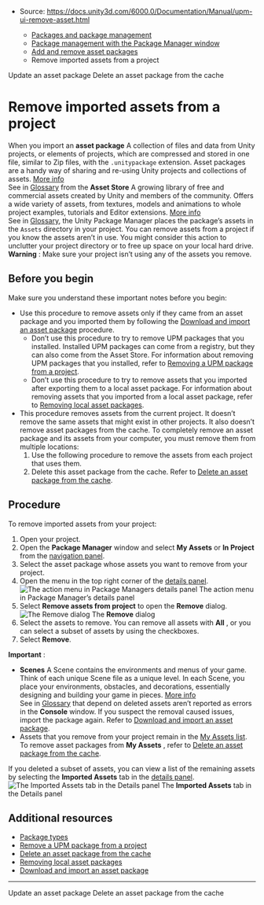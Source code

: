 * Source: https://docs.unity3d.com/6000.0/Documentation/Manual/upm-ui-remove-asset.html

  * [Packages and package management](https://docs.unity3d.com/6000.0/Documentation/Manual/PackagesList.html)
  * [Package management with the Package Manager window](https://docs.unity3d.com/6000.0/Documentation/Manual/managing-packages-window.html)
  * [Add and remove asset packages](https://docs.unity3d.com/6000.0/Documentation/Manual/upm-ui-actions-ap.html)
  * Remove imported assets from a project


[](https://docs.unity3d.com/6000.0/Documentation/Manual/upm-ui-update2.html)
Update an asset package
[](https://docs.unity3d.com/6000.0/Documentation/Manual/upm-del-pkg-as-cache.html)
Delete an asset package from the cache
# Remove imported assets from a project
When you import an **asset package** A collection of files and data from Unity projects, or elements of projects, which are compressed and stored in one file, similar to Zip files, with the `.unitypackage` extension. Asset packages are a handy way of sharing and re-using Unity projects and collections of assets. [More info](https://docs.unity3d.com/6000.0/Documentation/Manual/AssetPackages.html)  
See in [Glossary](https://docs.unity3d.com/6000.0/Documentation/Manual/Glossary.html#Assetpackage) from the **Asset Store** A growing library of free and commercial assets created by Unity and members of the community. Offers a wide variety of assets, from textures, models and animations to whole project examples, tutorials and Editor extensions. [More info](https://docs.unity3d.com/6000.0/Documentation/Manual/AssetStore.html)  
See in [Glossary](https://docs.unity3d.com/6000.0/Documentation/Manual/Glossary.html#AssetStore), the Unity Package Manager places the package’s assets in the `Assets` directory in your project.
You can remove assets from a project if you know the assets aren’t in use. You might consider this action to unclutter your project directory or to free up space on your local hard drive.
**Warning** : Make sure your project isn’t using any of the assets you remove.
## Before you begin
Make sure you understand these important notes before you begin:
  * Use this procedure to remove assets only if they came from an asset package and you imported them by following the [Download and import an asset package](https://docs.unity3d.com/6000.0/Documentation/Manual/upm-ui-import.html) procedure. 
    * Don’t use this procedure to try to remove UPM packages that you installed. Installed UPM packages can come from a registry, but they can also come from the Asset Store. For information about removing UPM packages that you installed, refer to [Removing a UPM package from a project](https://docs.unity3d.com/6000.0/Documentation/Manual/upm-ui-remove.html).
    * Don’t use this procedure to try to remove assets that you imported after exporting them to a local asset package. For information about removing assets that you imported from a local asset package, refer to [Removing local asset packages](https://docs.unity3d.com/6000.0/Documentation/Manual/upm-ui-remove-local.html).
  * This procedure removes assets from the current project. It doesn’t remove the same assets that might exist in other projects. It also doesn’t remove asset packages from the cache. To completely remove an asset package and its assets from your computer, you must remove them from multiple locations: 
    1. Use the following procedure to remove the assets from each project that uses them.
    2. Delete this asset package from the cache. Refer to [Delete an asset package from the cache](https://docs.unity3d.com/6000.0/Documentation/Manual/upm-del-pkg-as-cache.html).


## Procedure
To remove imported assets from your project:
  1. Open your project.
  2. Open the **Package Manager** window and select **My Assets** or **In Project** from the [navigation panel](https://docs.unity3d.com/6000.0/Documentation/Manual/upm-ui-nav.html).
  3. Select the asset package whose assets you want to remove from your project. 
  4. Open the menu in the top right corner of the [details panel](https://docs.unity3d.com/6000.0/Documentation/Manual/upm-ui-details.html).
![The action menu in Package Managers details panel](https://docs.unity3d.com/6000.0/Documentation/uploads/Main/upm-ui-details-menu.png) The action menu in Package Manager’s details panel
  5. Select **Remove assets from project** to open the **Remove** dialog.
![The Remove dialog](https://docs.unity3d.com/6000.0/Documentation/uploads/Main/upm-ui-remove-assets.png) The **Remove** dialog
  6. Select the assets to remove. You can remove all assets with **All** , or you can select a subset of assets by using the checkboxes.
  7. Select **Remove**.


**Important** : 
  * **Scenes** A Scene contains the environments and menus of your game. Think of each unique Scene file as a unique level. In each Scene, you place your environments, obstacles, and decorations, essentially designing and building your game in pieces. [More info](https://docs.unity3d.com/6000.0/Documentation/Manual/CreatingScenes.html)  
See in [Glossary](https://docs.unity3d.com/6000.0/Documentation/Manual/Glossary.html#Scene) that depend on deleted assets aren’t reported as errors in the **Console** window. If you suspect the removal caused issues, import the package again. Refer to [Download and import an asset package](https://docs.unity3d.com/6000.0/Documentation/Manual/upm-ui-import.html).
  * Assets that you remove from your project remain in the [My Assets list](https://docs.unity3d.com/6000.0/Documentation/Manual/upm-ui-list.html). To remove asset packages from **My Assets** , refer to [Delete an asset package from the cache](https://docs.unity3d.com/6000.0/Documentation/Manual/upm-del-pkg-as-cache.html).


If you deleted a subset of assets, you can view a list of the remaining assets by selecting the **Imported Assets** tab in the [details panel](https://docs.unity3d.com/6000.0/Documentation/Manual/upm-ui-details.html).
![The Imported Assets tab in the Details panel](https://docs.unity3d.com/6000.0/Documentation/uploads/Main/upm-ui-imported-assets.png) The **Imported Assets** tab in the Details panel
## Additional resources
  * [Package types](https://docs.unity3d.com/6000.0/Documentation/Manual/upm-package-types.html)
  * [Remove a UPM package from a project](https://docs.unity3d.com/6000.0/Documentation/Manual/upm-ui-remove.html)
  * [Delete an asset package from the cache](https://docs.unity3d.com/6000.0/Documentation/Manual/upm-del-pkg-as-cache.html)
  * [Removing local asset packages](https://docs.unity3d.com/6000.0/Documentation/Manual/upm-ui-remove-local.html)
  * [Download and import an asset package](https://docs.unity3d.com/6000.0/Documentation/Manual/upm-ui-import.html)


* * *
[](https://docs.unity3d.com/6000.0/Documentation/Manual/upm-ui-update2.html)
Update an asset package
[](https://docs.unity3d.com/6000.0/Documentation/Manual/upm-del-pkg-as-cache.html)
Delete an asset package from the cache
